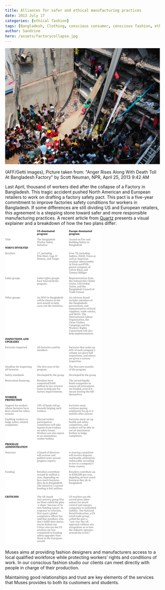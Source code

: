 ```yaml
---
title: Alliances for safer and ethical manufacturing practices
date: 2013 July 17
categories: [ethical fashion]
tags: [Bangladesh, Clothing, conscious consumer, conscious fashion, ethical fashion, Fashion, Labor rights, Quartz, responsible manufacturing, safety pact, slow fashion, social cause]
author: Sandrine
hero: /assets/factorycollapse.jpg
---
```

![Volunteers use a length of textile as a slide to move victims Thursday from the rubble of a collapsed building in Savar, Bangladesh.](/assets/167414362-066b031a3e7bd7ddf7dfc23852f813b2619fd68f-s40.jpg "Volunteers use a length of textile as a slide to move victims Thursday from the rubble of a collapsed building in Savar, Bangladesh.")

(AFF/Getti images), Picture taken from: "Anger Rises Along With Death Toll At Bangladesh Factory" by Scott Neuman, NPR, April 25, 2013 9:42 AM

Last April, thousand of workers died after the collapse of a Factory in Bangladesh. This tragic accident pushed North American and European retailers to work on drafting a factory safety pact. This pact is a five-year commitment to improve factories safety conditions for workers in Bangladesh. If some differences are still dividing US and European retailers, this agreement is a stepping stone toward safer and more responsible manufacturing practices. A recent article from [Quartz](http://qz.com/102528/here-are-the-differences-between-the-us-and-european-retailer-plans-to-make-bangladeshi-factories-safer/) presents a visual explainer and a breakdown of how the two plans differ:

[![bangladesh-pact-comparison2](/assets/bangladesh-pact-comparison2.png?w=312)](http://musesseattle.files.wordpress.com/2013/07/bangladesh-pact-comparison2.png)

Muses aims at providing fashion designers and manufacturers access to a local qualified workforce while protecting workers’ rights and conditions of work. In our conscious fashion studio our clients can meet directly with people in charge of their production.

Maintaining good relationships and trust are key elements of the services that Muses provides to both its customers and students.